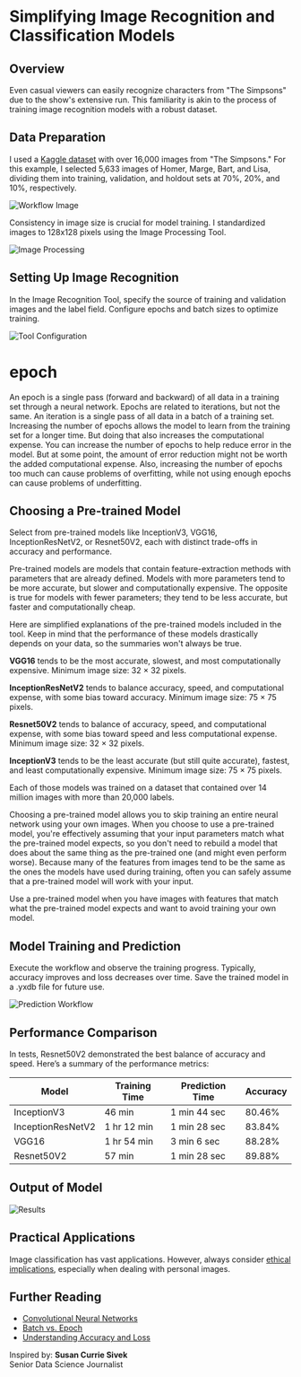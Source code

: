 # Simplifying Image Recognition and Classification Models

## Overview
Even casual viewers can easily recognize characters from "The Simpsons" due to the show's extensive run. This familiarity is akin to the process of training image recognition models with a robust dataset.


## Data Preparation
I used a [Kaggle dataset](https://www.kaggle.com/datasets/mathurinache/simpsons-images) with over 16,000 images from "The Simpsons." For this example, I selected 5,633 images of Homer, Marge, Bart, and Lisa, dividing them into training, validation, and holdout sets at 70%, 20%, and 10%, respectively.

![Workflow Image](https://github.com/alibinkhalid/alteryx_computer_vision/blob/6936c33d7c5dc81fbe03613f71662127ba17ae75/Workflow%20Overview.png)

Consistency in image size is crucial for model training. I standardized images to 128x128 pixels using the Image Processing Tool.

![Image Processing](https://github.com/alibinkhalid/alteryx_computer_vision/blob/71c8e0aa88f3d13d71fc612ff020e6658b81197a/Image%20Processing.png)

## Setting Up Image Recognition
In the Image Recognition Tool, specify the source of training and validation images and the label field. Configure epochs and batch sizes to optimize training.

![Tool Configuration](https://github.com/alibinkhalid/alteryx_computer_vision/blob/61a91d1b443ec7770a13288e7fadaf8cb45ff948/tool%20configuration.png)

# epoch
An epoch is a single pass (forward and backward) of all data in a training set through a neural network. Epochs are related to iterations, but not the same. An iteration is a single pass of all data in a batch of a training set.
Increasing the number of epochs allows the model to learn from the training set for a longer time. But doing that also increases the computational expense.
You can increase the number of epochs to help reduce error in the model. But at some point, the amount of error reduction might not be worth the added computational expense. Also, increasing the number of epochs too much can cause problems of overfitting, while not using enough epochs can cause problems of underfitting.

## Choosing a Pre-trained Model
Select from pre-trained models like InceptionV3, VGG16, InceptionResNetV2, or Resnet50V2, each with distinct trade-offs in accuracy and performance.

Pre-trained models are models that contain feature-extraction methods with parameters that are already defined. Models with more parameters tend to be more accurate, but slower and computationally expensive. The opposite is true for models with fewer parameters; they tend to be less accurate, but faster and computationally cheap.

Here are simplified explanations of the pre-trained models included in the tool. Keep in mind that the performance of these models drastically depends on your data, so the summaries won't always be true.

**VGG16** tends to be the most accurate, slowest, and most computationally expensive. Minimum image size: 32 × 32 pixels.

**InceptionResNetV2** tends to balance accuracy, speed, and computational expense, with some bias toward accuracy. Minimum image size: 75 × 75 pixels.

**Resnet50V2** tends to balance of accuracy, speed, and computational expense, with some bias toward speed and less computational expense. Minimum image size: 32 × 32 pixels.

**InceptionV3** tends to be the least accurate (but still quite accurate), fastest, and least computationally expensive. Minimum image size: 75 × 75 pixels.

Each of those models was trained on a dataset that contained over 14 million images with more than 20,000 labels.

Choosing a pre-trained model allows you to skip training an entire neural network using your own images. When you choose to use a pre-trained model, you're effectively assuming that your input parameters match what the pre-trained model expects, so you don't need to rebuild a model that does about the same thing as the pre-trained one (and might even perform worse). Because many of the features from images tend to be the same as the ones the models have used during training, often you can safely assume that a pre-trained model will work with your input.

Use a pre-trained model when you have images with features that match what the pre-trained model expects and want to avoid training your own model.

## Model Training and Prediction
Execute the workflow and observe the training progress. Typically, accuracy improves and loss decreases over time. Save the trained model in a .yxdb file for future use.

![Prediction Workflow](https://github.com/alibinkhalid/alteryx_computer_vision/blob/ea388ce2e26cecf3993612101e33635652c6380e/Prediction%20Workflow.png)

## Performance Comparison
In tests, Resnet50V2 demonstrated the best balance of accuracy and speed. Here’s a summary of the performance metrics:

| Model              | Training Time | Prediction Time | Accuracy        |
|--------------------|---------------|-----------------|-----------------|
| InceptionV3        | 46 min        | 1 min 44 sec    | 80.46%          |
| InceptionResNetV2  | 1 hr 12 min   | 1 min 28 sec    | 83.84%          |
| VGG16              | 1 hr 54 min   | 3 min 6 sec     | 88.28%          |
| Resnet50V2         | 57 min        | 1 min 28 sec    | 89.88%          |


## Output of Model
![Results](https://github.com/alibinkhalid/alteryx_computer_vision/blob/c47c4aa565c253081c74e222c1286eb030164753/Results.png)


## Practical Applications
Image classification has vast applications. However, always consider [ethical implications](https://www.microsoft.com/en-us/ai/responsible-ai), especially when dealing with personal images.


## Further Reading
- [Convolutional Neural Networks](https://cs231n.github.io)
- [Batch vs. Epoch](https://machinelearningmastery.com)
- [Understanding Accuracy and Loss](https://docs.paperspace.com)





Inspired by:
**Susan Currie Sivek**  
Senior Data Science Journalist
